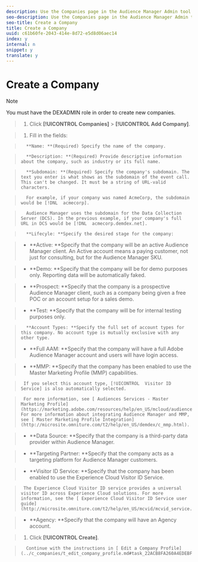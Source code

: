 ```yaml
---
description: Use the Companies page in the Audience Manager Admin tool to create a new company .
seo-description: Use the Companies page in the Audience Manager Admin tool to create a new company .
seo-title: Create a Company
title: Create a Company
uuid: c61b60fe-2043-414e-8d72-e5d8d06aec14
index: y
internal: n
snippet: y
translate: y
---
```


# Create a Company


>[!NOTE]
>
>You must have the DEXADMIN role in order to create new companies.



>1. Click **[!UICONTROL  Companies]** > **[!UICONTROL  Add Company]**.

>1. Fill in the fields:

>       **Name: **(Required) Specify the name of the company. 

>       **Description: **(Required) Provide descriptive information about the company, such as industry or its full name. 

>       **Subdomain: **(Required) Specify the company's subdomain. The text you enter is what shows as the subdomain of the event call. This can't be changed. It must be a string of URL-valid characters. 

>       For example, if your company was named AcmeCorp, the subdomain would be [!DNL  acmecorp]. 

>       Audience Manager uses the subdomain for the Data Collection Server (DCS). In the previous example, if your company's full URL in DCS would be [!DNL  acmecorp.demdex.net]. 

>       **Lifecyle: **Specify the desired stage for the company: 

>    
>    * **Active: **Specify that the company will be an active Audience Manager client. An Active account means a paying customer, not just for consulting, but for the Audience Manager SKU. 

>    * **Demo: **Specify that the company will be for demo purposes only. Reporting data will be automatically faked. 

>    * **Prospect: **Specify that the company is a prospective Audience Manager client, such as a company being given a free POC or an account setup for a sales demo. 

>    * **Test: **Specify that the company will be for internal testing purposes only. 



>       **Account Types: **Specify the full set of account types for this company. No account type is mutually exclusive with any other type. 
>    
>    * **Full AAM: **Specify that the company will have a full Adobe Audience Manager account and users will have login access. 

>    * **MMP: **Specify that the company has been enabled to use the Master Marketing Profile (MMP) capabilities. 

>      If you select this account type, [!UICONTROL  Visitor ID Service] is also automatically selected. 

>      For more information, see [ Audiences Services - Master Marketing Profile](https://marketing.adobe.com/resources/help/en_US/mcloud/audiences.html). For more information about integrating Audience Manager and MMP, see [ Master Marketing Profile Integration](http://microsite.omniture.com/t2/help/en_US/demdex/c_mmp.html). 

>    * **Data Source: **Specify that the company is a third-party data provider within Audience Manager. 

>    * **Targeting Partner: **Specify that the company acts as a targeting platform for Audience Manager customers. 

>    * **Visitor ID Service: **Specify that the company has been enabled to use the Experience Cloud Visitor ID Service. 

>      The Experience Cloud Visitor ID service provides a universal visitor ID across Experience Cloud solutions. For more information, see the [ Experience Cloud Visitor ID Service user guide](http://microsite.omniture.com/t2/help/en_US/mcvid/mcvid_service.html). 

>    * **Agency: **Specify that the company will have an Agency account. 

>1. Click **[!UICONTROL  Create]**.

>       Continue with the instructions in [ Edit a Company Profile](../c_companies/t_edit_company_profile.md#task_22ACB8FA260A4EDEBFDF0AB50DEB26FE). 
